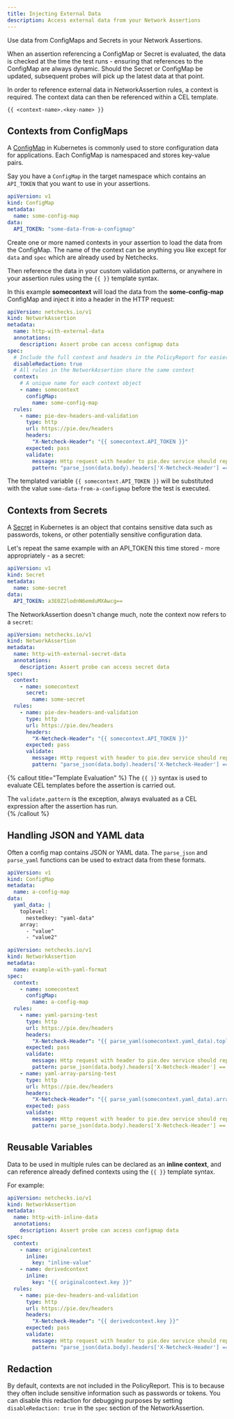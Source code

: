 ```yaml
---
title: Injecting External Data
description: Access external data from your Network Assertions
---
```


Use data from ConfigMaps and Secrets in your Network Assertions. 

When an assertion referencing a ConfigMap or Secret is evaluated, the data is checked at the time
the test runs - ensuring that references to the ConfigMap are always dynamic. Should the Secret 
or ConfigMap be updated, subsequent probes will pick up the latest data at that point.

In order to reference external data in NetworkAssertion rules, a context is required. The context 
data can then be referenced within a CEL template.

```
{{ <context-name>.<key-name> }}
```


## Contexts from ConfigMaps

A [ConfigMap](https://kubernetes.io/docs/concepts/configuration/configmap/) in Kubernetes is commonly used
to store configuration data for applications. Each ConfigMap is namespaced and stores key-value pairs.

Say you have a `ConfigMap` in the target namespace which contains an `API_TOKEN` that you want to use in 
your assertions.

```yaml
apiVersion: v1
kind: ConfigMap
metadata:
  name: some-config-map
data:
  API_TOKEN: "some-data-from-a-configmap"
```

Create one or more named contexts in your assertion to load the data from the ConfigMap. The name of the 
context can be anything you like except for `data` and `spec` which are already used by Netchecks.

Then reference the data in your custom validation patterns, or anywhere in your assertion rules
using the `{{ }}` template syntax.

In this example **somecontext** will load the data from the **some-config-map** ConfigMap and inject
it into a header in the HTTP request:

```yaml
apiVersion: netchecks.io/v1
kind: NetworkAssertion
metadata:
  name: http-with-external-data
  annotations:
    description: Assert probe can access configmap data
spec:
  # Include the full context and headers in the PolicyReport for easier debugging
  disableRedaction: true
  # All rules in the NetworkAssertion share the same context
  context:
    # A unique name for each context object
    - name: somecontext
      configMap:
        name: some-config-map
  rules:
    - name: pie-dev-headers-and-validation
      type: http
      url: https://pie.dev/headers
      headers:
        "X-Netcheck-Header": "{{ somecontext.API_TOKEN }}"
      expected: pass
      validate:
        message: Http request with header to pie.dev service should reply with header value
        pattern: "parse_json(data.body).headers['X-Netcheck-Header'] == somecontext.API_TOKEN"
```

The templated variable `{{ somecontext.API_TOKEN }}` will be substituted with the value 
`some-data-from-a-configmap` before the test is executed.

## Contexts from Secrets

A [Secret](https://kubernetes.io/docs/concepts/configuration/secret/) in Kubernetes is an object 
that contains sensitive data such as passwords, tokens, or other potentially sensitive 
configuration data.

Let's repeat the same example with an API_TOKEN this time stored - more appropriately - as a 
secret:

```yaml
apiVersion: v1
kind: Secret
metadata:
  name: some-secret
data:
  API_TOKEN: a3E0Z2lodnN6emduMXAwcg==
```

The NetworkAssertion doesn't change much, note the context now refers to a `secret`:

```yaml
apiVersion: netchecks.io/v1
kind: NetworkAssertion
metadata:
  name: http-with-external-secret-data
  annotations:
    description: Assert probe can access secret data
spec:
  context:
    - name: somecontext
      secret:
        name: some-secret
  rules:
    - name: pie-dev-headers-and-validation
      type: http
      url: https://pie.dev/headers
      headers:
        "X-Netcheck-Header": "{{ somecontext.API_TOKEN }}"
      expected: pass
      validate:
        message: Http request with header to pie.dev service should reply with header value
        pattern: "parse_json(data.body).headers['X-Netcheck-Header'] == somecontext.API_TOKEN"
```


{% callout title="Template Evaluation" %}
The `{{ }}` syntax is used to evaluate CEL templates before the assertion is carried out.

The `validate.pattern` is the exception, always evaluated as a CEL expression after the assertion has run.  
{% /callout %}


## Handling JSON and YAML data

Often a config map contains JSON or YAML data. The `parse_json` and `parse_yaml` functions 
can be used to extract data from these formats.

```yaml
apiVersion: v1
kind: ConfigMap
metadata:
  name: a-config-map
data:
  yaml_data: |
    toplevel:
      nestedkey: "yaml-data"
    array:
      - "value"
      - "value2"
```

```yaml
apiVersion: netchecks.io/v1
kind: NetworkAssertion
metadata:
  name: example-with-yaml-format
spec:
  context:
    - name: somecontext
      configMap:
        name: a-config-map
  rules:
    - name: yaml-parsing-test
      type: http
      url: https://pie.dev/headers
      headers:
        "X-Netcheck-Header": "{{ parse_yaml(somecontext.yaml_data).toplevel.nestedkey }}"
      expected: pass
      validate:
        message: Http request with header to pie.dev service should reply with header value
        pattern: parse_json(data.body).headers['X-Netcheck-Header'] == "yaml-data"
    - name: yaml-array-parsing-test
      type: http
      url: https://pie.dev/headers
      headers:
        "X-Netcheck-Header": "{{ parse_yaml(somecontext.yaml_data).array[0] }}"
      expected: pass
      validate:
        message: Http request with header to pie.dev service should reply with header value
        pattern: parse_json(data.body).headers['X-Netcheck-Header'] == "value"
```

## Reusable Variables

Data to be used in multiple rules can be declared as an **inline context**, and 
can reference already defined contexts using the `{{ }}` template syntax. 

For example:

```yaml
apiVersion: netchecks.io/v1
kind: NetworkAssertion
metadata:
  name: http-with-inline-data
  annotations:
    description: Assert probe can access configmap data
spec:
  context:
    - name: originalcontext
      inline:
        key: "inline-value"
    - name: derivedcontext
      inline:
        key: "{{ originalcontext.key }}"
  rules:
    - name: pie-dev-headers-and-validation
      type: http
      url: https://pie.dev/headers
      headers:
        "X-Netcheck-Header": "{{ derivedcontext.key }}"
      expected: pass
      validate:
        message: Http request with header to pie.dev service should reply with header value
        pattern: "parse_json(data.body).headers['X-Netcheck-Header'] == derivedcontext.key"

```

## Redaction

By default, contexts are not included in the PolicyReport. This is to because they often include
sensitive information such as passwords or tokens. You can disable this
redaction for debugging purposes by setting `disableRedaction: true` in the `spec` section of the NetworkAssertion.


